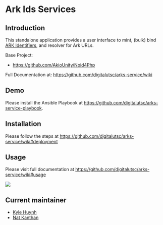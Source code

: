 # Ark Ids Services

## Introduction

This standalone application provides a user interface to mint, (bulk) bind [ARK Identifiers](https://wiki.lyrasis.org/display/ARKs/ARK+Identifiers+FAQ), and resolver for Ark URLs.

Base Project:
* https://github.com/AkioUnity/Noid4Php

Full Documentation at: https://github.com/digitalutsc/arks-service/wiki

## Demo

Please install the Ansible Playbook at https://github.com/digitalutsc/arks-service-playbook.

## Installation
Please follow the steps at https://github.com/digitalutsc/arks-service/wiki#deployment

## Usage
Please visit full documentation at https://github.com/digitalutsc/arks-service/wiki#usage

![](https://github.com/digitalutsc/arks-service/blob/master/admin/docs/images/Screen%20Shot%202021-03-01%20at%208.45.54%20AM.png?raw=true)

## Current maintainer
* [Kyle Huynh](https://github.com/kylehuynh205)
* [Nat Kanthan](https://github.com/Natkeeran)

